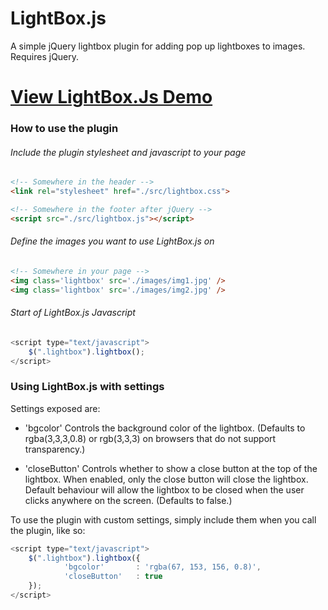 # LightBox.js
A simple jQuery lightbox plugin for adding pop up lightboxes to images. Requires jQuery.

# [View LightBox.Js Demo](http://lightbox.kelly.tech/)

### How to use the plugin

###### Include the plugin stylesheet and javascript to your page
```html
<!-- Somewhere in the header -->
<link rel="stylesheet" href="./src/lightbox.css">

<!-- Somewhere in the footer after jQuery -->
<script src="./src/lightbox.js"></script>
```

###### Define the images you want to use LightBox.js on 
```html
<!-- Somewhere in your page -->
<img class='lightbox' src='./images/img1.jpg' />
<img class='lightbox' src='./images/img2.jpg' />
```

###### Start of LightBox.js Javascript
```javascript
<script type="text/javascript">
	$(".lightbox").lightbox();
</script>
```

### Using LightBox.js with settings
Settings exposed are:

- 'bgcolor' Controls the background color of the lightbox. (Defaults to rgba(3,3,3,0.8) or rgb(3,3,3) on browsers that do not support transparency.)


- 'closeButton' Controls whether to show a close button at the top of the lightbox. When enabled, only the close button will close the lightbox. Default behaviour will allow the lightbox to be closed when the user clicks anywhere on the screen. (Defaults to false.)    

To use the plugin with custom settings, simply include them when you call the plugin, like so: 

```javascript
<script type="text/javascript">
	$(".lightbox").lightbox({
    		'bgcolor'       : 'rgba(67, 153, 156, 0.8)',
    		'closeButton'   : true	
	});
</script>
```

